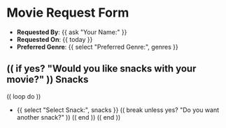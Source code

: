 Movie Request Form
==================================================

- **Requested By**: {{ ask "Your Name:" }}
- **Requested On**: {{ today }}
- **Preferred Genre**: {{ select "Preferred Genre:", genres }}

(( if yes? "Would you like snacks with your movie?" ))
Snacks
--------------------------------------------------

(( loop do ))
- {{ select "Select Snack:", snacks }}
(( break unless yes? "Do you want another snack?" ))
(( end ))
(( end ))

